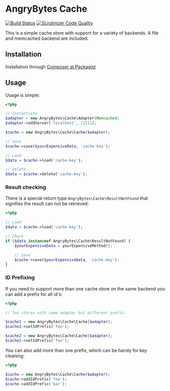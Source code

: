 # AngryBytes Cache

[![Build Status](https://travis-ci.org/AngryBytes/cache.png?branch=master)](https://travis-ci.org/AngryBytes/cache)
[![Scrutinizer Code Quality](https://scrutinizer-ci.com/g/AngryBytes/cache/badges/quality-score.png?b=master)](https://scrutinizer-ci.com/g/AngryBytes/cache/?branch=master)

This is a simple cache store with support for a variety of backends. A file and
memcached backend are included.


## Installation

Installation through [Composer at Packagist](https://packagist.org/packages/angrybytes/cache)


## Usage

Usage is simple:

```php
<?php

// Instantiate
$adapter = new AngryBytes\Cache\Adapter\Memcached;
$adapter->addServer('localhost', 11211);

$cache = new AngryBytes\Cache\Cache($adapter);

// Save
$cache->save($yourExpensiveData, 'cache-key');

// Load
$data = $cache->load('cache-key');

// Delete
$data = $cache->delete('cache-key');
```

### Result checking

There is a special return type `AngryBytes\Cache\ResultNotFound` that signifies the
result can not be retrieved:

```php
<?php

// Load
$data = $cache->load('cache-key');

// Check
if ($data instanceof AngryBytes\Cache\ResultNotFound) {
    $yourExpensiveData = yourExpensiveMethod();

    // Save
    $cache->save($yourExpensiveData, 'cache-key');
}
```


### ID Prefixing

If you need to support more than one cache store on the same backend you can
add a prefix for all id's:

```php
<?php

// Two stores with same adapter but different prefix:

$cache1 = new AngryBytes\Cache\Cache($adapter);
$cache1->setIdPrefix('foo');

$cache2 = new AngryBytes\Cache\Cache($adapter);
$cache2->setIdPrefix('foo');
```

You can also add more than one prefix, which can be handy for key cleaning:

```php
<?php

$cache = new AngryBytes\Cache\Cache($adapter);
$cache->addIdPrefix('foo');
$cache->addIdPrefix('bar');
```



